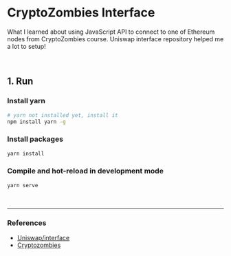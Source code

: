 # CryptoZombies Interface

What I learned about using JavaScript API to connect to one of Ethereum nodes from CryptoZombies course. Uniswap interface repository helped me a lot to setup!

<br />

## 1. Run

### Install yarn

```zsh
# yarn not installed yet, install it
npm install yarn -g
```

### Install packages

```zsh
yarn install
```

### Compile and hot-reload in development mode

```zsh
yarn serve
```

<br />

---

### References

- [Uniswap/interface](https://github.com/Uniswap/interface)
- [Cryptozombies](https://cryptozombies.io/ko/)